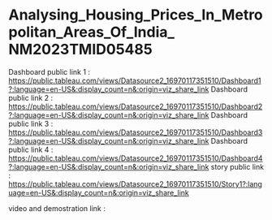 # Analysing_Housing_Prices_In_Metropolitan_Areas_Of_India_ NM2023TMID05485


Dashboard public link 1 :  https://public.tableau.com/views/Datasource2_16970117351510/Dashboard1?:language=en-US&:display_count=n&:origin=viz_share_link
Dashboard public link 2 : https://public.tableau.com/views/Datasource2_16970117351510/Dashboard2?:language=en-US&:display_count=n&:origin=viz_share_link
Dashboard public link 3 : https://public.tableau.com/views/Datasource2_16970117351510/Dashboard3?:language=en-US&:display_count=n&:origin=viz_share_link
Dashboard public link 4 : https://public.tableau.com/views/Datasource2_16970117351510/Dashboard4?:language=en-US&:display_count=n&:origin=viz_share_link
story public link : https://public.tableau.com/views/Datasource2_16970117351510/Story1?:language=en-US&:display_count=n&:origin=viz_share_link



video and demostration link :
